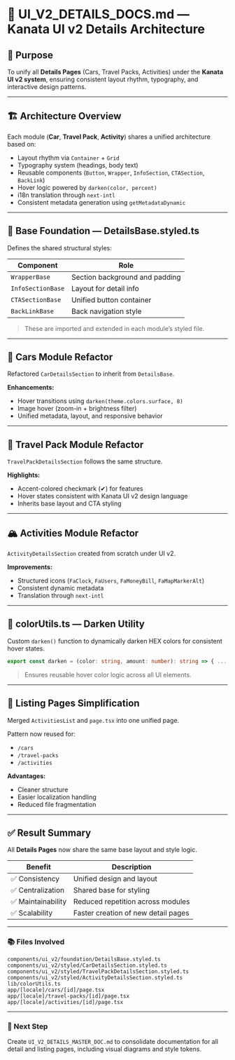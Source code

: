 # 📘 UI_V2_DETAILS_DOCS.md — Kanata UI v2 Details Architecture

## 🎯 Purpose
To unify all **Details Pages** (Cars, Travel Packs, Activities) under the **Kanata UI v2 system**, ensuring consistent layout rhythm, typography, and interactive design patterns.

---

## 🏗️ Architecture Overview
Each module (**Car**, **Travel Pack**, **Activity**) shares a unified architecture based on:
- Layout rhythm via `Container` + `Grid`
- Typography system (headings, body text)
- Reusable components (`Button`, `Wrapper`, `InfoSection`, `CTASection`, `BackLink`)
- Hover logic powered by `darken(color, percent)`
- i18n translation through `next-intl`
- Consistent metadata generation using `getMetadataDynamic`

---

## 🧱 Base Foundation — DetailsBase.styled.ts
Defines the shared structural styles:

| Component | Role |
|------------|------|
| `WrapperBase` | Section background and padding |
| `InfoSectionBase` | Layout for detail info |
| `CTASectionBase` | Unified button container |
| `BackLinkBase` | Back navigation style |

> These are imported and extended in each module’s styled file.

---

## 🚗 Cars Module Refactor
Refactored `CarDetailsSection` to inherit from `DetailsBase`.

**Enhancements:**
- Hover transitions using `darken(theme.colors.surface, 8)`
- Image hover (zoom-in + brightness filter)
- Unified metadata, layout, and responsive behavior

---

## 🧳 Travel Pack Module Refactor
`TravelPackDetailsSection` follows the same structure.

**Highlights:**
- Accent-colored checkmark (✔) for features
- Hover states consistent with Kanata UI v2 design language
- Inherits base layout and CTA styling

---

## 🏔️ Activities Module Refactor
`ActivityDetailsSection` created from scratch under UI v2.

**Improvements:**
- Structured icons (`FaClock`, `FaUsers`, `FaMoneyBill`, `FaMapMarkerAlt`)
- Consistent dynamic metadata
- Translation through `next-intl`

---

## 🧠 colorUtils.ts — Darken Utility
Custom `darken()` function to dynamically darken HEX colors for consistent hover states.

```ts
export const darken = (color: string, amount: number): string => { ... };
```

> Ensures reusable hover color logic across all UI elements.

---

## 📄 Listing Pages Simplification
Merged `ActivitiesList` and `page.tsx` into one unified page.

Pattern now reused for:
- `/cars`
- `/travel-packs`
- `/activities`

**Advantages:**
- Cleaner structure
- Easier localization handling
- Reduced file fragmentation

---

## ✅ Result Summary
All **Details Pages** now share the same base layout and style logic.

| Benefit | Description |
|----------|-------------|
| ✅ Consistency | Unified design and layout |
| ✅ Centralization | Shared base for styling |
| ✅ Maintainability | Reduced repetition across modules |
| ✅ Scalability | Faster creation of new detail pages |

---

### 📚 Files Involved
```
components/ui_v2/foundation/DetailsBase.styled.ts
components/ui_v2/styled/CarDetailsSection.styled.ts
components/ui_v2/styled/TravelPackDetailsSection.styled.ts
components/ui_v2/styled/ActivityDetailsSection.styled.ts
lib/colorUtils.ts
app/[locale]/cars/[id]/page.tsx
app/[locale]/travel-packs/[id]/page.tsx
app/[locale]/activities/[id]/page.tsx
```

---

### 🧭 Next Step
Create `UI_V2_DETAILS_MASTER_DOC.md` to consolidate documentation for all detail and listing pages, including visual diagrams and style tokens.
